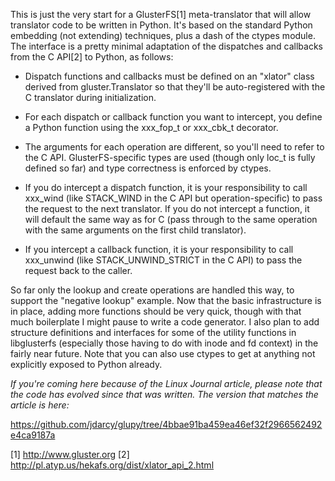 This is just the very start for a GlusterFS[1] meta-translator that will
allow translator code to be written in Python.  It's based on the standard
Python embedding (not extending) techniques, plus a dash of the ctypes module.
The interface is a pretty minimal adaptation of the dispatches and callbacks
from the C API[2] to Python, as follows:

* Dispatch functions and callbacks must be defined on an "xlator" class
  derived from gluster.Translator so that they'll be auto-registered with
  the C translator during initialization.

* For each dispatch or callback function you want to intercept, you define a
  Python function using the xxx\_fop\_t or xxx\_cbk\_t decorator.

* The arguments for each operation are different, so you'll need to refer to
  the C API.  GlusterFS-specific types are used (though only loc\_t is fully
  defined so far) and type correctness is enforced by ctypes.

* If you do intercept a dispatch function, it is your responsibility to call
  xxx\_wind (like STACK\_WIND in the C API but operation-specific) to pass
  the request to the next translator.  If you do not intercept a function, it
  will default the same way as for C (pass through to the same operation with
  the same arguments on the first child translator).

* If you intercept a callback function, it is your responsibility to call
  xxx\_unwind (like STACK\_UNWIND\_STRICT in the C API) to pass the request back
  to the caller.

So far only the lookup and create operations are handled this way, to support
the "negative lookup" example.  Now that the basic infrastructure is in place,
adding more functions should be very quick, though with that much boilerplate I
might pause to write a code generator.  I also plan to add structure
definitions and interfaces for some of the utility functions in libglusterfs
(especially those having to do with inode and fd context) in the fairly near
future.  Note that you can also use ctypes to get at anything not explicitly
exposed to Python already.

_If you're coming here because of the Linux Journal article, please note that
the code has evolved since that was written. The version that matches the
article is here:_

https://github.com/jdarcy/glupy/tree/4bbae91ba459ea46ef32f2966562492e4ca9187a

[1] http://www.gluster.org
[2] http://pl.atyp.us/hekafs.org/dist/xlator_api_2.html
